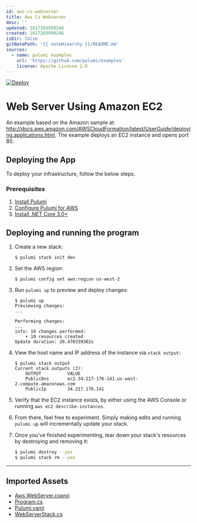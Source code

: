 ```yaml
---
id: aws-cs-webserver
title: Aws Cs Webserver
desc: ''
updated: 1617203999246
created: 1617203999246
isDir: false
gitNotePath: '{{ noteHiearchy }}/README.md'
sources:
  - name: pulumi examples
    url: 'https://github.com/pulumi/examples'
    license: Apache License 2.0
---
```

[![Deploy](https://get.pulumi.com/new/button.svg)](https://app.pulumi.com/new)

# Web Server Using Amazon EC2

An example based on the Amazon sample at:
<http://docs.aws.amazon.com/AWSCloudFormation/latest/UserGuide/deploying.applications.html>. The example deploys an EC2 instance and opens port 80.

## Deploying the App

To deploy your infrastructure, follow the below steps.

### Prerequisites

1. [Install Pulumi](https://www.pulumi.com/docs/get-started/install/)
2. [Configure Pulumi for AWS](https://www.pulumi.com/docs/intro/cloud-providers/aws/setup/)
3. [Install .NET Core 3.0+](https://dotnet.microsoft.com/download)

## Deploying and running the program

1. Create a new stack:

   ```
   $ pulumi stack init dev
   ```

2. Set the AWS region:

   ```
   $ pulumi config set aws:region us-west-2
   ```

3. Run `pulumi up` to preview and deploy changes:

   ```
   $ pulumi up
   Previewing changes:
   ...

   Performing changes:
   ...
   info: 10 changes performed:
       + 10 resources created
   Update duration: 26.470339302s
   ```

4. View the host name and IP address of the instance via `stack output`:

   ```
   $ pulumi stack output
   Current stack outputs (2):
       OUTPUT          VALUE
       PublicDns       ec2-34-217-176-141.us-west-2.compute.amazonaws.com
       PublicIp        34.217.176.141
   ```

5. Verify that the EC2 instance exists, by either using the AWS Console or running `aws ec2 describe-instances`.

6. From there, feel free to experiment. Simply making edits and running `pulumi up` will incrementally update your stack.

7. Once you've finished experimenting, tear down your stack's resources by destroying and removing it:

   ```bash
   $ pulumi destroy --yes
   $ pulumi stack rm --yes
   ```

* * *

## Imported Assets

- [Aws.WebServer.csproj](/assets/aws.csproj)
- [Program.cs](/assets/program.cs)
- [Pulumi.yaml](/assets/pulumi.yaml)
- [WebServerStack.cs](/assets/webserverstack.cs)


